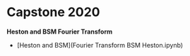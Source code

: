 # Capstone 2020
__Heston and BSM Fourier Transform__
- [Heston and BSM](Fourier Transform BSM Heston.ipynb)
